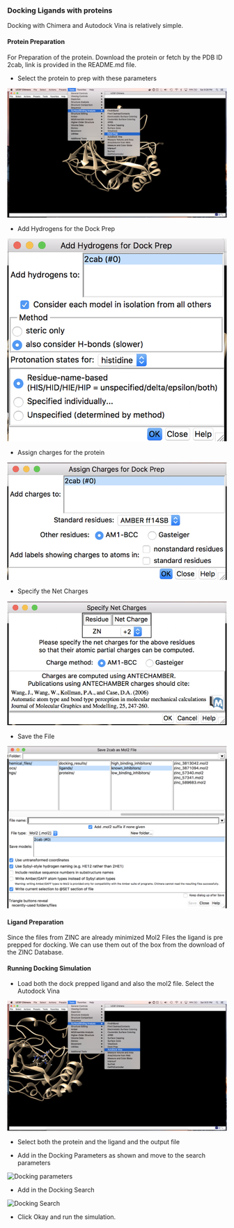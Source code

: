 ### Docking Ligands with proteins

Docking with Chimera and Autodock Vina is relatively simple. 

#### Protein Preparation

For Preparation of the protein. Download the protein or fetch by the PDB ID 2cab, link is provided in the README.md file. 

- Select the protein to prep with these parameters

![Select Protein](../../imgs/Autodock_Instructions/select_protein.png)

- Add Hydrogens for the Dock Prep

![Add Hydrogens](../../imgs/Autodock_Instructions/add_hydrogens.png)

- Assign charges for the protein

![Assign Charges](../../imgs/Autodock_Instructions/assign_charges.png)

- Specify the Net Charges

![Specify Net Charges](../../imgs/Autodock_Instructions/specify_net_charge.png)

- Save the File

![Save File](../../imgs/Autodock_Instructions/save_file.png)


#### Ligand Preparation

Since the files from ZINC are already minimized Mol2 Files the ligand is pre prepped for docking. We can use them out of the box from the download of the ZINC Database. 

#### Running Docking Simulation 

- Load both the dock prepped ligand and also the mol2 file. Select the Autodock Vina

![AutoDock Vina](../../imgs/Autodock_Instructions/select_autodock.png)

- Select both the protein and the ligand and the output file

- Add in the Docking Parameters as shown and move to the search parameters

![Docking parameters](../../imgs/Autodock_Instructions/docking_prep_params.png)

- Add in the Docking Search

![Docking Search](../../imgs/Autodock_Instructions/docking_prep_search.png)

- Click Okay and run the simulation. 
